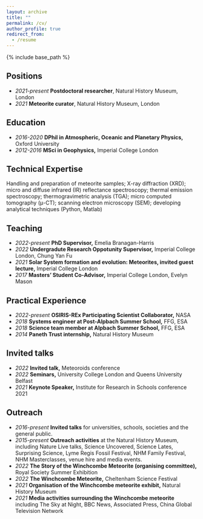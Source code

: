 ```yaml
---
layout: archive
title: ""
permalink: /cv/
author_profile: true
redirect_from:
  - /resume
---
```


{% include base_path %}

Positions
------
* *2021-present* **Postdoctoral researcher**, Natural History Museum, London
* *2021* **Meteorite curator**, Natural History Museum, London 

Education
------
* *2016-2020* **DPhil in Atmospheric, Oceanic and Planetary Physics,** Oxford University
* *2012-2016* **MSci in Geophysics,** Imperial College London 


Technical Expertise
------
Handling and preparation of meteorite samples; X-ray diffraction (XRD); micro and diffuse infrared (IR) reflectance spectroscopy; thermal emission spectroscopy; thermogravimetric analysis (TGA); micro computed tomography (μ-CT); scanning electron microscopy (SEM); developing analytical techniques (Python, Matlab)

Teaching
------
* *2022-present* **PhD Supervisor,** Emelia Branagan-Harris
* *2022* **Undergradute Research Oppotunity Supervisor,** Imperial College London, Chung Yan Fu
* *2021* **Solar System formation and evolution: Meteorites, invited guest lecture,** Imperial College London
* *2017* **Masters’ Student Co-Advisor,** Imperial College London, Evelyn Mason

Practical Experience
------
* *2022-present* **OSIRIS-REx Participating Scientist Collaborator,** NASA
* *2018* **Systems engineer at Post-Alpbach Summer School,** FFG, ESA
* *2018* **Science team member at Alpbach Summer School,** FFG, ESA
* *2014* **Paneth Trust internship,** Natural History Museum

Invited talks
------ 
* *2022* **Invited talk,** Meteoroids conference
* *2022* **Seminars,** University College London and Queens University Belfast
* *2021* **Keynote Speaker,** Institute for Research in Schools conference 2021

Outreach
------
* *2016-present* **Invited talks** for universities, schools, societies and the general public.
* *2015-present* **Outreach activities** at the Natural History Museum, including Nature Live talks, Science Uncovered, Science Lates, Surprising Science, Lyme Regis Fossil Festival, NHM Family Festival, NHM Masterclasses, venue hire and media events.
* *2022* **The Story of the Winchcombe Meteorite (organising committee),** Royal Society Summer Exhibition
* *2022* **The Winchcombe Meteorite,** Cheltenham Science Festival
* *2021* **Organisation of the Winchcombe meteorite exhibit,** Natural History Museum
* *2021* **Media activities surrounding the Winchcombe meteorite** including The Sky at Night, BBC News, Associated Press, China Global Television Network


<!-- Publications -->
<!-- ====== -->
<!--   <ul>{% for post in site.publications %} -->
<!--     {% include archive-single-cv.html %} -->
<!--   {% endfor %}</ul> -->
  
<!-- Talks -->
<!-- ====== -->
<!-- <ul>{% for post in site.talks %} -->
<!--     {% include archive-single-talk-cv.html %} -->
<!--   {% endfor %}</ul> -->
  
<!-- Teaching -->
<!-- ====== -->
<!--   <ul>{% for post in site.teaching %} -->
<!--     {% include archive-single-cv.html %} -->
<!--   {% endfor %}</ul> -->
  
<!-- Service and leadership -->
<!-- ====== -->
<!-- * Currently signed in to 43 different slack teams -->
